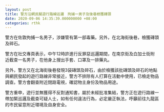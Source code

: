 ```yaml
---
layout: post
title: 警方沿網民擬遊行路線巡邏　拘捕一男子及後巷檢獲磚頭
date: 2020-09-06 14:35:39.000000000 +08:00
categories: rthk
---
```


警方在佐敦拘捕一名男子，涉嫌管有第一部毒藥。另外，在北海街後巷，檢獲磚頭及碎石。

警方在社交專頁表示，中午12時許進行反罪惡巡邏期間，在南京街及白加士街附近截查一名男子，在他身上搜出手套、口罩及一排藥丸。

另外，警方又在北海街後巷發現3袋磚頭及碎石，由於檢獲該批磚頭及碎石的地點與網民發起的遊行路線非常接近，警方不排除有人打算在活動中使用，已檢走物品調查。警方會翻查附近閉路電視，確認物主身份及物品用途。

警方重申，遊行並無獲得不反對通知書，屬於未經批准集結，警方正在遊行路線一帶加緊巡邏及截查可疑人士，如有任何違法行為，必定嚴正執法，呼籲前往九龍區的市民留意附近環境及自身安全。
